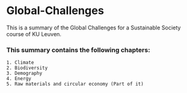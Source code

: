 # Global-Challenges
This is a summary of the Global Challenges for a Sustainable Society course of KU Leuven.

### This summary contains the following chapters:

	1. Climate
	2. Biodiversity
	3. Demography
	4. Energy
	5. Raw materials and circular economy (Part of it)